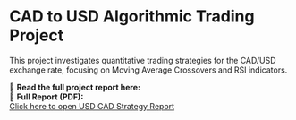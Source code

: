 # CAD to USD Algorithmic Trading Project

This project investigates quantitative trading strategies for the CAD/USD exchange rate, focusing on Moving Average Crossovers and RSI indicators.

📄 **Read the full project report here:**  
📄 **Full Report (PDF):**  
[Click here to open USD CAD Strategy Report](PythonProject/USD%20CAD%20Strategy%20Report.pdf)
